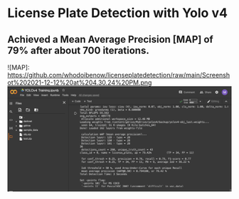 # License Plate Detection with Yolo v4

## Achieved a Mean Average Precision [MAP] of 79% after about 700 iterations. 

![MAP]: https://github.com/whodoibenow/licenseplatedetection/raw/main/Screenshot%202021-12-12%20at%204.30.24%20PM.png
![Mean Average Precision](https://github.com/whodoibenow/licenseplatedetection/raw/main/Screenshot%202021-12-12%20at%204.30.24%20PM.png)
